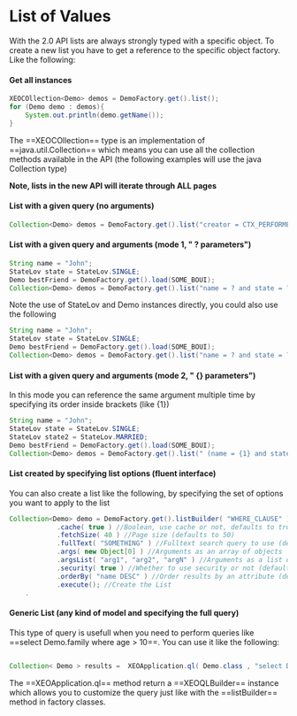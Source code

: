 # List of Values

With the 2.0 API lists are always strongly typed with a specific object. To create a new list you have to get a reference to the specific object factory. Like the following:

#### Get all instances
```java
XEOCOllection<Demo> demos = DemoFactory.get().list();
for (Demo demo : demos){
	System.out.println(demo.getName());
}

```
The ==XEOCOllection== type is an implementation of ==java.util.Collection== which means you can use all the collection methods available in the API (the following examples will use the java Collection type)

**Note, lists in the new API will iterate through ALL pages**

#### List with a given query (no arguments)

```java
Collection<Demo> demos = DemoFactory.get().list("creator = CTX_PERFORMER_BOUI");

```

#### List with a given query and arguments (mode 1, " ? parameters")

```java
String name = "John";
StateLov state = StateLov.SINGLE;
Demo bestFriend = DemoFactory.get().load(SOME_BOUI);
Collection<Demo> demos = DemoFactory.get().list("name = ? and state = ? and bestFriend = ?", name, state, bestFriend);

```
Note the use of StateLov and Demo instances directly, you could also use the following
```java
String name = "John";
StateLov state = StateLov.SINGLE;
Demo bestFriend = DemoFactory.get().load(SOME_BOUI);
Collection<Demo> demos = DemoFactory.get().list("name = ? and state = ? and bestFriend = ?", name, state.getValue(), bestFriend.getBoui());
```


#### List with a given query and arguments (mode 2, " {} parameters")

In this mode you can reference the same argument multiple time by specifying its order inside brackets (like {1})

```java
String name = "John";
StateLov state = StateLov.SINGLE;
StateLov state2 = StateLov.MARRIED;
Demo bestFriend = DemoFactory.get().load(SOME_BOUI);
Collection<Demo> demos = DemoFactory.get().list(" (name = {1} and state = {2}) or (name = {1} and state = {3}) , name, state, state2 );

```

#### List created by specifying list options (fluent interface)

You can also create a list like the following,  by specifying the set of options you want to apply to the list

```java
Collection<Demo> demo = DemoFactory.get().listBuilder( "WHERE_CLAUSE" ) //Create the builder with a specific where clause
			.cache( true ) //Boolean, use cache or not, defaults to true
			.fetchSize( 40 ) //Page size (defaults to 50)
			.fullText( "SOMETHING" ) //Fulltext search query to use (defaults to "")
			.args( new Object[0] ) //Arguments as an array of objects
			.argsList( "arg1", "arg2", "argN" ) //Arguments as a list of objects
			.security( true ) //Whether to use security or not (defaults to true
			.orderBy( "name DESC" ) //Order results by an attribute (defaults to "")
			.execute(); //Create the List
	.
```

#### Generic List (any kind of model and specifying the full query)

This type of query is usefull when you need to perform queries like ==select Demo.family where age > 10==. You can use it like the following:

```java

Collection< Demo > results =  XEOApplication.ql( Demo.class , "select Demo.family where name = ? " ).argsList("John").execute();

```

The ==XEOApplication.ql== method return a ==XEOQLBuilder== instance which allows you to customize the query just like with the ==listBuilder== method in factory classes.